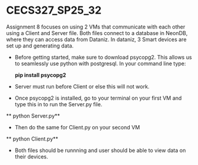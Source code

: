 # CECS327_SP25_32
Assignment 8 focuses on using 2 VMs that communicate with each other using a Client and Server file. Both files connect to a database in NeonDB, where they can access data from Dataniz. In dataniz, 3 Smart devices are set up and generating data.

* Before getting started, make sure to download psycopg2. This allows us to seamlessly use python with postgresql.
  In your command line type:

    **pip install psycopg2**

* Server must run before Client or else this will not work.

* Once psycopg2 is installed, go to your terminal on your first VM and type this in to run the Server.py file.

 ** python Server.py**

* Then do the same for Client.py on your second VM

 ** python Client.py**

* Both files should be runnning and user should be able to view data on their devices.

